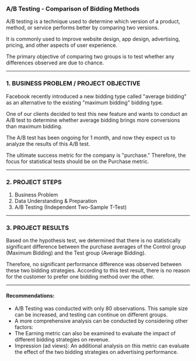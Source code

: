 
### A/B Testing - Comparison of Bidding Methods 

A/B testing is a technique used to determine which version of a product, method, or service performs better by comparing two versions.

It is commonly used to improve website design, app design, advertising, pricing, and other aspects of user experience.

The primary objective of comparing two groups is to test whether any differences observed are due to chance.

______________________________  
 

### 1. BUSINESS PROBLEM / PROJECT OBJECTIVE   

Facebook recently introduced a new bidding type called "average bidding" as an alternative to the existing "maximum bidding" bidding type.

One of our clients decided to test this new feature and wants to conduct an A/B test to determine whether average bidding brings more conversions than maximum bidding.

The A/B test has been ongoing for 1 month, and now they expect us to analyze the results of this A/B test.

The ultimate success metric for the company is "purchase." Therefore, the focus for statistical tests should be on the Purchase metric.

______________________________

### 2. PROJECT STEPS

1. Business Problem
2. Data Understanding & Preparation
3. A/B Testing (Independent Two-Sample T-Test)

______________________________

### 3. PROJECT RESULTS

Based on the hypothesis test, we determined that there is no statistically significant difference between the purchase averages of the Control group (Maximum Bidding) and the Test group (Average Bidding).

Therefore, no significant performance difference was observed between these two bidding strategies.
According to this test result, there is no reason for the customer to prefer one bidding method over the other.



__________________________________

#### Recommendations:
- A/B Testing was conducted with only 80 observations. This sample size can be increased, and testing can continue on different groups.
- A more comprehensive analysis can be conducted by considering other factors:
- The Earning metric can also be examined to evaluate the impact of different bidding strategies on revenue.
- Impression (ad views): An additional analysis on this metric can evaluate the effect of the two bidding strategies on advertising performance.


